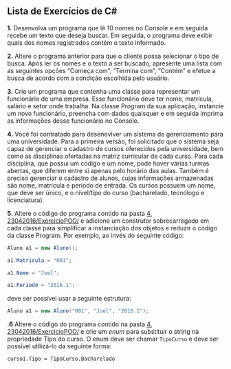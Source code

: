 Lista de Exercícios de C#
-------------------------

**1.** Desenvolva um programa que lê 10 nomes no Console e em seguida recebe um texto que deseja buscar. Em seguida, o programa deve exibir quais dos nomes registrados contém o texto informado.

**2.** Altere o programa anterior para que o cliente possa selecionar o tipo de busca. Após ler os nomes e o texto a ser buscado, apresente uma lista com as seguintes opções “Começa com”, “Termina com”, “Contém” e efetue a busca de acordo com a condição escolhida pelo usuário.

**3.** Crie um programa que contenha uma classe para representar um funcionário de uma empresa. Esse funcionário deve ter nome, matrícula, salário e setor onde trabalha. Na classe Program da sua aplicação, instancie um novo funcionário, preencha com dados quaisquer e em seguida imprima as informações desse funcionário no Console.

**4.** Você foi contratado para desenovlver um sistema de gerenciamento para uma universidade. Para a primeira versão, foi solicitado que o sistema seja capaz de gerenciar o cadastro de cursos oferecidos pela universidade, bem como as disciplinas ofertadas na matriz curricular de cada curso. Para cada disciplina, que possui um código e um nome, pode haver várias turmas abertas, que diferem entre si apenas pelo horário das aulas. Também é preciso gerenciar o cadastro de alunos, cujas informações armazenadas são nome, matricula e período de entrada. Os cursos possuem um nome, que deve ser único, e o nível/tipo do curso (bacharelado, tecnólogo e licenciatura).

**5.** Altere o código do programa contido na pasta [4. 23042016/ExercicioPOO/](https://github.com/joelrlneto/GrupoDeEstudos/tree/master/4.%2023042016/ExercicioPOO) e adicione um construtor sobrecarregado em cada classe para simplificar a instanciação dos objetos e reduzir o código da classe Program. Por exemplo, ao invés do seguinte código:

```C#
Aluno a1 = new Aluno();

a1.Matricula = "001";

a1.Nome = "Joel";

a1.Periodo = "2016.1";
```

deve ser possível usar a seguinte estrutura:

```C#
Aluno a1 = new Aluno("001", "Joel", "2016.1");
```

**.6** Altere o código do programa contido na pasta [4. 23042016/ExercicioPOO/](https://github.com/joelrlneto/GrupoDeEstudos/tree/master/4.%2023042016/ExercicioPOO) e crie um *enum* para substituir o string na propriedade Tipo do curso. O enum deve ser chamar `TipoCurso` e deve ser possível utilizá-lo da seguinte forma:

`curso1.Tipo = TipoCurso.Bacharelado`